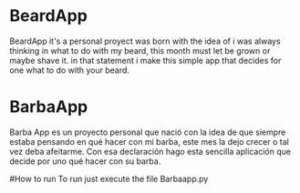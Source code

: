 # BeardApp
BeardApp it's a personal proyect was born with the idea of i was always thinking in what to do with my beard, this month must let be grown or maybe shave it.
in that statement i make this simple app that decides for one what to do with your beard.

# BarbaApp
Barba App es un proyecto personal que nació con la idea de que siempre estaba pensando en qué hacer con mi barba, este mes la dejo crecer o tal vez deba afeitarme.
Con esa declaración hago esta sencilla aplicación que decide por uno qué hacer con su barba.

#How to run
To run just execute the file Barbaapp.py
